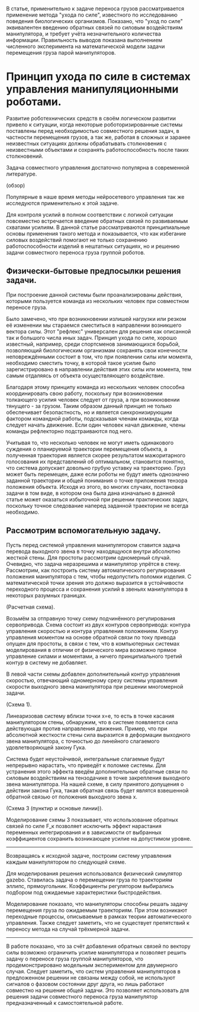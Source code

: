 В статье, применительно к задаче переноса грузов рассматривается применение метода "ухода по силе", известного по исследованию поведения биологических организмов. Показано, что "уход по силе" эквивалентен введению обратных связей по силовым воздействиям манипулятора, и требует учёта незначительного количества информации.
Правильность выводов показана выполнением численного эксперимента на математической модели задачи перемещения груза парой манипуляторов.

# Принцип ухода по силе в системах управления манипуляционными роботами.

Развитие роботехнических средств в своём логическом развитии привело к ситуации, когда некоторые роботоризированные системы поставлены перед необходимостью совместного решения задач, в частности перемещения грузов, а так же, работая в сложных и заранее неизвестных ситуациях должны обрабатывать столкновения с неизвестными объектами и сохранять работоспособность после таких столкновений.

Задача совместного управления достаточно популярна в современной литературе. 

(обзор)

Популярные в наше время методы нейросетевого управления так же исследуются применительно к этой задаче.

Для контроля усилий в полном соответствии с логикой ситуации повсеместно встречается введение обратных связей по развиваемым схватами усилиям. В данной статье рассматриваются принципиальные основы применения такого метода и показывается, что как избегание силовых воздействий помогают не только сохранению работоспособности изделий в нештатных ситуациях, но и решению задачи совместного переноса груза группой роботов. 

## Физически-бытовые предпосылки решения задачи.

При построение данной системы были проанализированы действия, которыми пользуется команда из нескольких человек при совместном переносе груза.

Было замечено, что при возникновении излишей нагрузки или резком её изменении мы стараемся сместиться в направлении возникшего вектора силы. Этот "рефлекс" универсален для решения как описанной так и большого числа иных задач. Принцип ухода по силе, хорошо известный, например, среди спортсменов занимающихся борьбой, позволяющий биологическим организмам сохранять свои конечности неповреждёнными состоит в том, что при появлении силы или момента, необходимо сместить точку, в которой такое усилие было зарегистрировано в направлении действия этих силы или момента, тем самым отдаляясь от объекта осуществляющего воздействие.

Благодаря этому принципу команда из нескольких человек способна координировать свою работу, поскольку при возникновении толкающего усилия человек следует от груза, а при возникновении тянущего - за грузом. Таким образом данный принцип не только обеспечивает безопастность, но и является синхронизирующим фактором командной работы, подсказывая членам команды, когда следует начать движение. Если один человек начал движение, члены команды рефлекторно подстраиваются под него.

Учитывая то, что несколько человек не могут иметь одинакового суждения о планируемой траектории перемещения объекта, а полученная траектория является скорее результатом мажоритарного голосования их представлений об оптимальном, становится понятно, что система допускает довольно грубую уставку на траекторию. Груз может быть перемещен, даже если роботы не будут иметь однозначно заданной траектории и общей понимания о точке приложения тензора положения объекта. Исходя из этого, во многих случаях, постановка задачи в том виде, в котором она была дана изначально в данной статье может оказаться избыточной при решении практических задач, поскольку точное следование наперед заданной траектории не всегда необходимо. 


## Рассмотрим вспомогательную задачу.

Пусть перед системой управления манипулятором ставится задача перевода выходного звена в точку находящуюся внутри абсолютно жесткой стены. Для простоты рассмотрим одномерный случай. Очевидно, что задача неразрешима и манипулятор упрётся в стену. Рассмотрим, как построить систему автоматического регулирования положения манипулятора с тем, чтобы недопустить поломки изделия. С математической точки зрения это должно выразится в устойчивости переходного процесса и сохранения усилий в звеньях манипулятора в некоторых разумных границах.

(Расчетная схема).

Возьмём за отправную точку схему подчинённого регулирования сервопривода. Схема состоит из двух контуров сервопривода: контура управления скоростью и контура управления положением. Контур управления моментом на основе обратной связи по току привода опущен для простоты, в связи с тем, что в компьютерных системах моделирования в отличии от физического мира возможно прямое управление силами и моментами, а ничего принципиального третий контур в систему не добавляет.

В левой части схемы добавлен дополнительный контур управления скоростью, отвечающий одномерному срезу системы управления скорости выходного звена манипулятора при решении многомерной задачи.

(Схема 1).

Линеаризовав систему вблизи точки x=e, то есть в точке касания манипулятором стены, обнаружим, что в системе появляется сила действующая против направления движения. Пример, что при абсолютной жесткости стены сила выразится в деформации выходного звена манипулятора, с точностью до линейного слагаемого удовлетворяющей закону Гука.

Система будет неустойчивой, интегральные слагаемые будут непрерывно нарастать, что приведёт к поломке системы. Для устранения этого эффекта введём дополнительные обратные связи по силовым воздействиям на тензодачике в точке закрепления выходного звена манипулятора. На нашей схеме, в силу принятого допущения о действии закона Гука, такая обратная связь будет являтся взвешенной обратной связью от положения выходного звена x.

(Схема 3 (пунктир и основые линии)).

Моделирование схемы 3 показывает, что использование обратных связей по силе F_к позволяет исключить эффект нарастания переменных интегрирования и в зависимости от выбранных коэффициентов сохранить возникающее усилие на допустимом уровне. 

*****************************

Возвращаясь к исходной задаче, построим систему управления каждым манипулятором по следующей схеме.

Для моделирования решения использовался физический симулятор gazebo. Ставилась задача о перемещении груза по траекториям эллипс, прямоугольник. Коэффициенты регулятором выбирались подбором под ожидаемые характеристики быстродействия.

Моделирование показало, что манипуляторы способны решать задачу перемещения груза по ожидаемым траекториям. При этом возникают переходные процессы, описываемые в рамках теории автоматического управления. Также следует заметить, что не существует препятствий к переносу метода на случай трёхмерной задачи.  

*****************************

В работе показано, что за счёт добавления обратных связей по вектору силы возможно ограничить усилие манипулятора и позволяет решить задачу о переносе груза группой манипуляторов, что продемонстрировано модельным экспериментом для двумерного случая. Следует заметить, что систем управления манипуляторов в предложенном решении не связаны между собой, не используют сигналов о фазовом состоянии друг друга, но лишь работают совместно на решение общей задачи. Это позволяет использовать для решения задачи совместного переноса груза манипулятор предназначенный к самостоятельной работе.